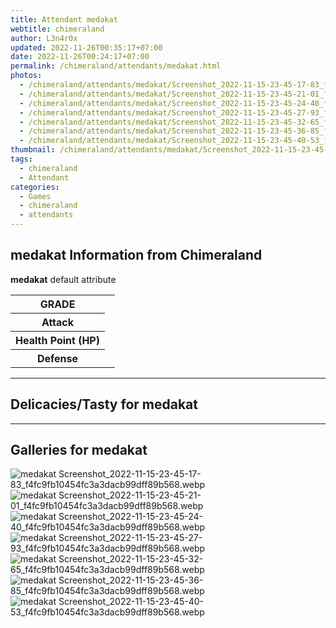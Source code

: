 ```yaml
---
title: Attendant medakat
webtitle: chimeraland
author: L3n4r0x
updated: 2022-11-26T00:35:17+07:00
date: 2022-11-26T00:24:17+07:00
permalink: /chimeraland/attendants/medakat.html
photos:
  - /chimeraland/attendants/medakat/Screenshot_2022-11-15-23-45-17-83_f4fc9fb10454fc3a3dacb99dff89b568.webp
  - /chimeraland/attendants/medakat/Screenshot_2022-11-15-23-45-21-01_f4fc9fb10454fc3a3dacb99dff89b568.webp
  - /chimeraland/attendants/medakat/Screenshot_2022-11-15-23-45-24-40_f4fc9fb10454fc3a3dacb99dff89b568.webp
  - /chimeraland/attendants/medakat/Screenshot_2022-11-15-23-45-27-93_f4fc9fb10454fc3a3dacb99dff89b568.webp
  - /chimeraland/attendants/medakat/Screenshot_2022-11-15-23-45-32-65_f4fc9fb10454fc3a3dacb99dff89b568.webp
  - /chimeraland/attendants/medakat/Screenshot_2022-11-15-23-45-36-85_f4fc9fb10454fc3a3dacb99dff89b568.webp
  - /chimeraland/attendants/medakat/Screenshot_2022-11-15-23-45-40-53_f4fc9fb10454fc3a3dacb99dff89b568.webp
thumbnail: /chimeraland/attendants/medakat/Screenshot_2022-11-15-23-45-17-83_f4fc9fb10454fc3a3dacb99dff89b568.webp
tags:
  - chimeraland
  - Attendant
categories:
  - Games
  - chimeraland
  - attendants
---
```


<section id="bootstrap-wrapper"><link rel="stylesheet" href="https://rawcdn.githack.com/dimaslanjaka/Web-Manajemen/0c3b5aa1813bd4abcd2c11bf3e37928b15c28664/css/bootstrap-5-3-0-alpha3-wrapper.css"/><h2 id="attribute">medakat Information from Chimeraland</h2><p><b>medakat</b> default attribute <table><tr><th>GRADE</th><td></td></tr><tr><th>Attack</th><td></td></tr><tr><th>Health Point (HP)</th><td></td></tr><tr><th>Defense</th><td></td></tr></table></p><hr/><h2 id="delicacies">Delicacies/Tasty for medakat</h2><div class="bg-dark text-light"></div><hr/><div id="gallery"><h2>Galleries for medakat</h2><div class="row"><div class="col-lg-6 col-12"><img src="/chimeraland/attendants/medakat/Screenshot_2022-11-15-23-45-17-83_f4fc9fb10454fc3a3dacb99dff89b568.webp" alt="medakat Screenshot_2022-11-15-23-45-17-83_f4fc9fb10454fc3a3dacb99dff89b568.webp"/></div><div class="col-lg-6 col-12"><img src="/chimeraland/attendants/medakat/Screenshot_2022-11-15-23-45-21-01_f4fc9fb10454fc3a3dacb99dff89b568.webp" alt="medakat Screenshot_2022-11-15-23-45-21-01_f4fc9fb10454fc3a3dacb99dff89b568.webp"/></div><div class="col-lg-6 col-12"><img src="/chimeraland/attendants/medakat/Screenshot_2022-11-15-23-45-24-40_f4fc9fb10454fc3a3dacb99dff89b568.webp" alt="medakat Screenshot_2022-11-15-23-45-24-40_f4fc9fb10454fc3a3dacb99dff89b568.webp"/></div><div class="col-lg-6 col-12"><img src="/chimeraland/attendants/medakat/Screenshot_2022-11-15-23-45-27-93_f4fc9fb10454fc3a3dacb99dff89b568.webp" alt="medakat Screenshot_2022-11-15-23-45-27-93_f4fc9fb10454fc3a3dacb99dff89b568.webp"/></div><div class="col-lg-6 col-12"><img src="/chimeraland/attendants/medakat/Screenshot_2022-11-15-23-45-32-65_f4fc9fb10454fc3a3dacb99dff89b568.webp" alt="medakat Screenshot_2022-11-15-23-45-32-65_f4fc9fb10454fc3a3dacb99dff89b568.webp"/></div><div class="col-lg-6 col-12"><img src="/chimeraland/attendants/medakat/Screenshot_2022-11-15-23-45-36-85_f4fc9fb10454fc3a3dacb99dff89b568.webp" alt="medakat Screenshot_2022-11-15-23-45-36-85_f4fc9fb10454fc3a3dacb99dff89b568.webp"/></div><div class="col-lg-6 col-12"><img src="/chimeraland/attendants/medakat/Screenshot_2022-11-15-23-45-40-53_f4fc9fb10454fc3a3dacb99dff89b568.webp" alt="medakat Screenshot_2022-11-15-23-45-40-53_f4fc9fb10454fc3a3dacb99dff89b568.webp"/></div></div></div></section>